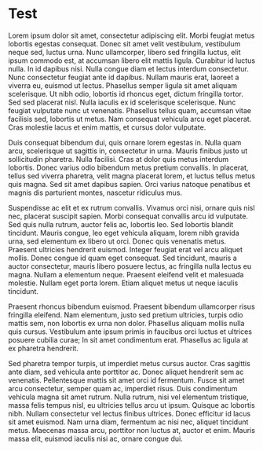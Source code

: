 # Test
Lorem ipsum dolor sit amet, consectetur adipiscing elit. Morbi feugiat metus lobortis egestas consequat. Donec sit amet velit vestibulum, vestibulum neque sed, luctus urna. Nunc ullamcorper, libero sed fringilla luctus, elit ipsum commodo est, at accumsan libero elit mattis ligula. Curabitur id luctus nulla. In id dapibus nisi. Nulla congue diam et lectus interdum consectetur. Nunc consectetur feugiat ante id dapibus. Nullam mauris erat, laoreet a viverra eu, euismod ut lectus. Phasellus semper ligula sit amet aliquam scelerisque. Ut nibh odio, lobortis id rhoncus eget, dictum fringilla tortor. Sed sed placerat nisl. Nulla iaculis ex id scelerisque scelerisque. Nunc feugiat vulputate nunc ut venenatis. Phasellus tellus quam, accumsan vitae facilisis sed, lobortis ut metus. Nam consequat vehicula arcu eget placerat. Cras molestie lacus et enim mattis, et cursus dolor vulputate.

Duis consequat bibendum dui, quis ornare lorem egestas in. Nulla quam arcu, scelerisque ut sagittis in, consectetur in urna. Mauris finibus justo ut sollicitudin pharetra. Nulla facilisi. Cras at dolor quis metus interdum lobortis. Donec varius odio bibendum metus pretium convallis. In placerat, tellus sed viverra pharetra, velit magna placerat lorem, et luctus tellus metus quis magna. Sed sit amet dapibus sapien. Orci varius natoque penatibus et magnis dis parturient montes, nascetur ridiculus mus.

Suspendisse ac elit et ex rutrum convallis. Vivamus orci nisi, ornare quis nisl nec, placerat suscipit sapien. Morbi consequat convallis arcu id vulputate. Sed quis nulla rutrum, auctor felis ac, lobortis leo. Sed lobortis blandit tincidunt. Mauris congue, leo eget vehicula aliquam, lorem nibh gravida urna, sed elementum ex libero ut orci. Donec quis venenatis metus. Praesent ultricies hendrerit euismod. Integer feugiat erat vel arcu aliquet mollis. Donec congue id quam eget consequat. Sed tincidunt, mauris a auctor consectetur, mauris libero posuere lectus, ac fringilla nulla lectus eu magna. Nullam a elementum neque. Praesent eleifend velit et malesuada molestie. Nullam eget porta lorem. Etiam aliquet metus ut neque iaculis tincidunt.

Praesent rhoncus bibendum euismod. Praesent bibendum ullamcorper risus fringilla eleifend. Nam elementum, justo sed pretium ultricies, turpis odio mattis sem, non lobortis ex urna non dolor. Phasellus aliquam mollis nulla quis cursus. Vestibulum ante ipsum primis in faucibus orci luctus et ultrices posuere cubilia curae; In sit amet condimentum erat. Phasellus ac ligula at ex pharetra hendrerit.

Sed pharetra tempor turpis, ut imperdiet metus cursus auctor. Cras sagittis ante diam, sed vehicula ante porttitor ac. Donec aliquet hendrerit sem ac venenatis. Pellentesque mattis sit amet orci id fermentum. Fusce sit amet arcu consectetur, semper quam ac, imperdiet risus. Duis condimentum vehicula magna sit amet rutrum. Nulla rutrum, nisi vel elementum tristique, massa felis tempus nisl, eu ultricies tellus arcu ut ipsum. Quisque ac lobortis nibh. Nullam consectetur vel lectus finibus ultrices. Donec efficitur id lacus sit amet euismod. Nam urna diam, fermentum ac nisi nec, aliquet tincidunt metus. Maecenas massa arcu, porttitor non luctus at, auctor et enim. Mauris massa elit, euismod iaculis nisi ac, ornare congue dui. 